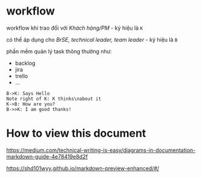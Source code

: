 # workflow

workflow khi trao đổi với *Khách hàng/PM* - ký hiệu là `K`

có thể áp dụng cho *BrSE, technical leader, team leader* - ký hiệu là `B`

phần mềm quản lý task thông thường như:
- backlog
- jira
- trello
- ...

```sequence
B->K: Says Hello
Note right of K: K thinks\nabout it
K->B: How are you?
B->>K: I am good thanks!
```

# How to view this document

https://medium.com/technical-writing-is-easy/diagrams-in-documentation-markdown-guide-4e78419e8d2f

https://shd101wyy.github.io/markdown-preview-enhanced/#/
